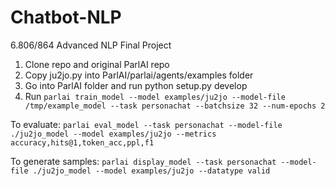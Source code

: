 # Chatbot-NLP
6.806/864 Advanced NLP Final Project

1. Clone repo and original ParlAI repo 
2. Copy ju2jo.py into ParlAI/parlai/agents/examples folder 
3. Go into ParlAI folder and run python setup.py develop
4. Run `parlai train_model --model examples/ju2jo --model-file /tmp/example_model --task personachat --batchsize 32 --num-epochs 2`

To evaluate: `parlai eval_model --task personachat --model-file ./ju2jo_model --model examples/ju2jo --metrics accuracy,hits@1,token_acc,ppl,f1`

To generate samples: `parlai display_model --task personachat --model-file ./ju2jo_model --model examples/ju2jo --datatype valid`
